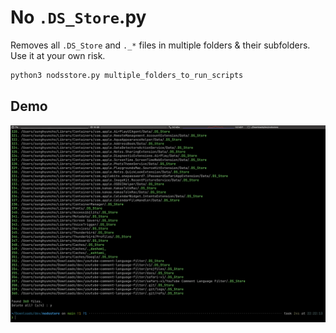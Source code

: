# No `.DS_Store`.py

Removes all `.DS_Store` and `._*` files in multiple folders & their subfolders. Use it at your own risk.

```python
python3 nodsstore.py multiple_folders_to_run_scripts
```

## Demo

![demo](demo.png)
